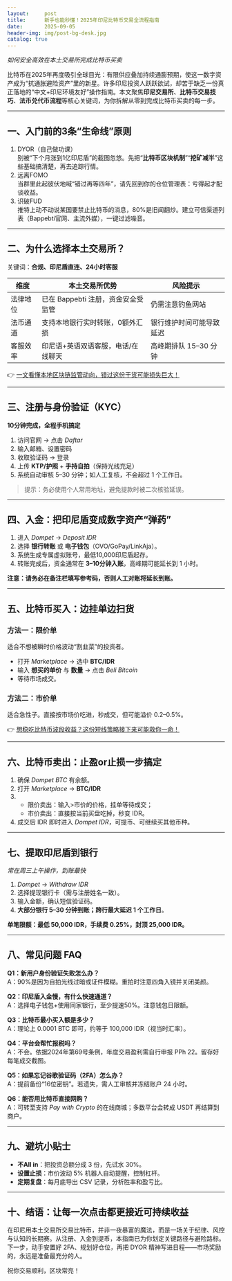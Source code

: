 ```yaml
---
layout:     post
title:      新手也能秒懂！2025年印尼比特币交易全流程指南
date:       2025-09-05
header-img: img/post-bg-desk.jpg
catalog: true
---
```


*如何安全高效在本土交易所完成比特币买卖*

比特币在2025年再度吸引全球目光：有限供应叠加持续通膨预期，使这一数字资产成为“抗通胀避险资产”里的新星。许多印尼投资人跃跃欲试，却苦于缺乏一份真正落地的“中文+印尼环境友好”操作指南。本文聚焦**印尼交易所**、**比特币交易技巧**、**法币兑代币流程**等核心关键词，为你拆解从零到完成比特币买卖的每一步。

---

## 一、入门前的3条“生命线”原则

1. DYOR（自己做功课）  
   别被“下个月涨到1亿印尼盾”的截图忽悠。先把“**比特币区块机制**”“**挖矿减半**”这些基础搞清楚，再去追踪行情。  
2. 远离FOMO  
   当群里此起彼伏地喊“错过再等四年”，请先回到你的仓位管理表：亏得起才配谈收益。  
3. 识破FUD  
   推特上动不动说某国要禁止比特币的消息，80%是旧闻翻炒。建立可信渠道列表（Bappebti官网、主流外媒），一键过滤噪音。

---

## 二、为什么选择本土交易所？  
关键词：**合规、印尼盾直连、24小时客服**

| 维度 | 本土交易所优势 | 风险提示 |
|---|---|---|
| 法律地位 | 已在 Bappebti 注册，资金安全受监管 | 仍需注意钓鱼网站 |
| 法币通道 | 支持本地银行实时转账，0额外汇损 | 银行维护时间可能导致延迟 |
| 客服效率 | 印尼语+英语双语客服，电话/在线聊天 | 高峰期排队 15–30 分钟 |

👉 [一文看懂本地区块链监管动向，错过这份干货可能损失巨大！](https://okxdog.com/)

---

## 三、注册与身份验证（KYC）  
**10分钟完成，全程手机搞定**

1. 访问官网 → 点击 *Daftar*  
2. 输入邮箱、设置密码  
3. 收取验证码 → 登录  
4. 上传 **KTP/护照** + **手持自拍**（保持光线充足）  
5. 系统自动审核 5–30 分钟；如人工复核，不会超过 1 个工作日。

> 提示：务必使用个人常用地址，避免提款时被二次核验延误。

---

## 四、入金：把印尼盾变成数字资产“弹药”
1. 进入 *Dompet* → *Deposit IDR*  
2. 选择 **银行转账** 或 **电子钱包**（OVO/GoPay/LinkAja）。  
3. 系统生成专属虚拟账号，最低10,000印尼盾起存。  
4. 转账完成后，资金通常在 **3–10分钟入账**，高峰期可能延长到 1 小时。

**注意：请务必在备注栏填写参考码，否则人工对账将延长到账。**

---

## 五、比特币买入：边挂单边扫货  
### 方法一：限价单  
适合不想被瞬时价格波动“割韭菜”的投资者。  
- 打开 *Marketplace* → 选中 **BTC/IDR**  
- 输入 **想买的单价** 与 **数量** → 点击 *Beli Bitcoin*  
- 等待市场成交。

### 方法二：市价单  
适合急性子。直接按市场价吃进，秒成交，但可能溢价 0.2–0.5%。

👉 [想稳吃比特币波段收益？这份短线策略接下来可能救你一命！](https://okxdog.com/)

---

## 六、比特币卖出：止盈or止损一步搞定  
1. 确保 *Dompet BTC* 有余额。  
2. 打开 *Marketplace* → **BTC/IDR**  
3.  
   - 限价卖出：输入>市价的价格，挂单等待成交；  
   - 市价卖出：直接按当前买盘吃掉，秒变 IDR。  
4. 成交后 IDR 即时进入 *Dompet IDR*，可提币、可继续买其他币种。

---

## 七、提取印尼盾到银行  
*常在周三上午操作，到账最快*

1. *Dompet* → *Withdraw IDR*  
2. 选择提现银行卡（需与注册姓名一致）。  
3. 输入金额，确认短信验证码。  
4. **大部分银行 5–30 分钟到账；跨行最大延迟 1 个工作日**。

**单笔限额：最低 50,000 IDR，手续费 0.25%，封顶 25,000 IDR。**

---

## 八、常见问题 FAQ

**Q1：新用户身份验证失败怎么办？**  
A：90%是因为自拍光线过暗或证件模糊。重拍时注意四角入镜并关闭美颜。

**Q2：印尼盾入金慢，有什么快速通道？**  
A：选择电子钱包+使用同家银行，至少提速50%。注意钱包日限额。

**Q3：比特币最小买入额是多少？**  
A：理论上 0.0001 BTC 即可，约等于 100,000 IDR（视当时汇率）。

**Q4：平台会帮忙报税吗？**  
A：不会。依据2024年第69号条例，年度交易盈利需自行申报 PPh 22。留存好每笔成交截图。

**Q5：如果忘记谷歌验证码（2FA）怎么办？**  
A：提前备份“16位密钥”。若遗失，需人工审核并冻结账户 24 小时。

**Q6：能否用比特币直接网购？**  
A：可转至支持 *Pay with Crypto* 的在线商城；多数平台会转成 USDT 再结算到商户。

---

## 九、避坑小贴士

- **不All in**：把投资总额分成 3 份，先试水 30%。  
- **设置止损**：市价波动 5% 机器人自动提醒，控制杠杆。  
- **定期复盘**：每月底导出 CSV 记录，分析胜率和盈亏比。

---

## 十、结语：让每一次点击都更接近可持续收益

在印尼用本土交易所交易比特币，并非一夜暴富的魔法，而是一场关于纪律、风控与认知的长期赛。从注册、入金到提币，本指南已为你划定关键路径与避险路标。下一步，动手安置好 2FA、规划好仓位，再把 DYOR 精神写进日程——市场奖励的，永远是准备最充分的人。

祝你交易顺利，区块常亮！